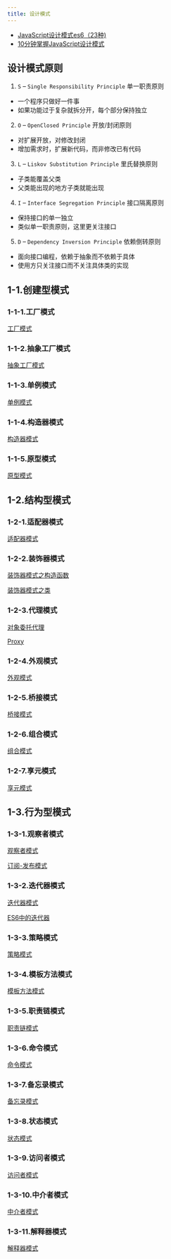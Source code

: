 ```yaml
---
title: 设计模式
---
```


- [JavaScript设计模式es6（23种)](https://juejin.cn/post/6844904032826294286)
- [10分钟掌握JavaScript设计模式](https://juejin.cn/post/7052148234097000462)

## 设计模式原则

1. `S` – `Single Responsibility Principle` 单一职责原则
  - 一个程序只做好一件事
  - 如果功能过于复杂就拆分开，每个部分保持独立

2. `O` – `OpenClosed Principle` 开放/封闭原则
  - 对扩展开放，对修改封闭
  - 增加需求时，扩展新代码，而非修改已有代码

3. `L` – `Liskov Substitution Principle` 里氏替换原则
  - 子类能覆盖父类
  - 父类能出现的地方子类就能出现

4. `I` – `Interface Segregation Principle` 接口隔离原则
  - 保持接口的单一独立
  - 类似单一职责原则，这里更关注接口

5. `D` – `Dependency Inversion Principle` 依赖倒转原则
  - 面向接口编程，依赖于抽象而不依赖于具体
  - 使用方只关注接口而不关注具体类的实现

## 1-1.创建型模式

### 1-1-1.工厂模式

[工厂模式](./1.creation-pattern/1-1.factory.md)

### 1-1-2.抽象工厂模式

[抽象工厂模式](./1.creation-pattern/1-2.abstract-factory.md)

### 1-1-3.单例模式

[单例模式](./1.creation-pattern/1-3.singleton.md)

### 1-1-4.构造器模式

[构造器模式](./1.creation-pattern/1-4.constructor.md)

### 1-1-5.原型模式

[原型模式](./1.creation-pattern/1-5.prototype.md)

## 1-2.结构型模式

### 1-2-1.适配器模式

[适配器模式](./2.structural-pattern/2-1.adapter.md)

### 1-2-2.装饰器模式

[装饰器模式之构造函数](./2.structural-pattern/2-2-1.decorator-constructor.md)

[装饰器模式之类](./2.structural-pattern/2-2-2.decorator-class.md)

### 1-2-3.代理模式

[对象委托代理](./2.structural-pattern/2-3-1.proxy-delegate.md)

[Proxy](./2.structural-pattern/2-3-3.proxy-es6.md)

### 1-2-4.外观模式

[外观模式](./2.structural-pattern/2-4.appearance.md)

### 1-2-5.桥接模式

[桥接模式](./2.structural-pattern/2-5.bridging.md)

### 1-2-6.组合模式

[组合模式](./2.structural-pattern/2-6.composite.md)

### 1-2-7.享元模式

[享元模式](./2.structural-pattern/2-7.flyweight.md)

## 1-3.行为型模式

### 1-3-1.观察者模式

[观察者模式](./3.behavioral-pattern/3-1-1.observer.md)

[订阅-发布模式](./3.behavioral-pattern/3-1-2.observer-publish-subscribe.md)

### 1-3-2.迭代器模式

[迭代器模式](./3.behavioral-pattern/3-2-1.iterator.md)

[ES6中的迭代器](./3.behavioral-pattern/3-2-2.iterator-es6.md)

### 1-3-3.策略模式

[策略模式](./3.behavioral-pattern/3-3.strategy.md)

### 1-3-4.模板方法模式

[模板方法模式](./3.behavioral-pattern/3-4.template-method.md)

### 1-3-5.职责链模式

[职责链模式](./3.behavioral-pattern/3-5.responsibility-chain.md)

### 1-3-6.命令模式

[命令模式](./3.behavioral-pattern/3-6.command.md)

### 1-3-7.备忘录模式

[备忘录模式](./3.behavioral-pattern/3-7.memento.md)

### 1-3-8.状态模式

[状态模式](./3.behavioral-pattern/3-8.state.md)

### 1-3-9.访问者模式

[访问者模式](./3.behavioral-pattern/3-9.visitor.md)

### 1-3-10.中介者模式

[中介者模式](./3.behavioral-pattern/3-10.mediator.md)

### 1-3-11.解释器模式

[解释器模式](./3.behavioral-pattern/3-11.interpreter.md)

